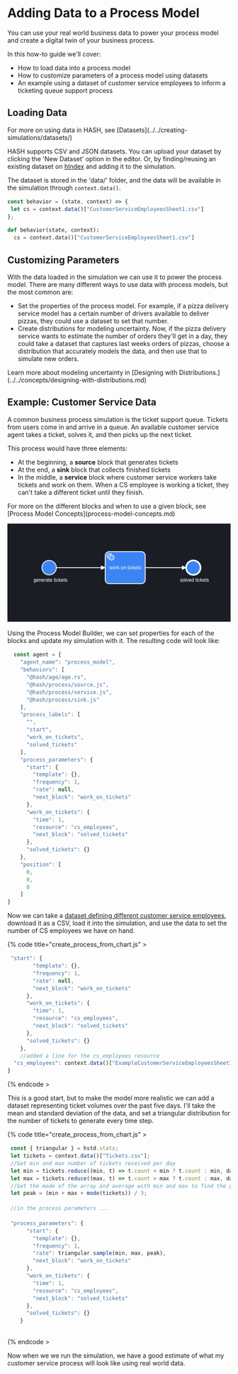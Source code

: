 # Adding Data to a Process Model

You can use your real world business data to power your process model and create a digital twin of your business process.

In this how-to guide we'll cover:

* How to load data into a process model
* How to customize parameters of a process model using datasets
* An example using a dataset of customer service employees to inform a ticketing queue support process

## Loading Data

<Hint style="info">
For more on using data in HASH, see [Datasets](../../creating-simulations/datasets/)
</Hint>

HASH supports CSV and JSON datasets. You can upload your dataset by clicking the 'New Dataset' option in the editor. Or, by finding/reusing an existing dataset on [hIndex](https://hash.ai/index) and adding it to the simulation.

The dataset is stored in the 'data/' folder, and the data will be available in the simulation through `context.data()`.

<Tabs>
<Tab title="JavaScript" >

```javascript
const behavior = (state, context) => {
 let cs = context.data()["CustomerServiceEmployeesSheet1.csv"]
};

```
</Tab>

<Tab title="Python" >

```python
def behavior(state, context):
  cs = context.data()["CustomerServiceEmployeesSheet1.csv"]
```
</Tab>
</Tabs>

## Customizing Parameters

With the data loaded in the simulation we can use it to power the process model.  There are many different ways to use data with process models, but the most common are:

* Set the properties of the process model. For example, if a pizza delivery service model has a certain number of drivers available to deliver pizzas, they could use a dataset to set that number.
* Create distributions for modeling uncertainty. Now, if the pizza delivery service wants to estimate the number of orders they'll get in a day, they could take a dataset that captures last weeks orders of pizzas, choose a distribution that accurately models the data, and then use that to simulate new orders. 

<Hint style="info">
Learn more about modeling uncertainty in [Designing with Distributions.](../../concepts/designing-with-distributions.md)
</Hint>

## Example: Customer Service Data

A common business process simulation is the ticket support queue. Tickets from users come in and arrive in a queue. An available customer service agent takes a ticket, solves it, and then picks up the next ticket.

This process would have three elements:

* At the beginning, a **source** block that generates tickets
* At the end, a **sink** block that collects finished tickets
* In the middle, a **service** block where customer service workers take tickets and work on them. When a CS employee is working a ticket, they can't take a different ticket until they finish.

<Hint style="info">
For more on the different blocks and when to use a given block, see [Process Model Concepts](process-model-concepts.md)
</Hint>

![A simple customer service process model](../../.gitbook/assets/image%20%2848%29.png)

Using the Process Model Builder, we can set properties for each of the blocks and update my simulation with it. The resulting code will look like:

```javascript
  const agent = {
    "agent_name": "process_model",
    "behaviors": [
      "@hash/age/age.rs",
      "@hash/process/source.js",
      "@hash/process/service.js",
      "@hash/process/sink.js"
    ],
    "process_labels": [
      "",
      "start",
      "work_on_tickets",
      "solved_tickets"
    ],
    "process_parameters": {
      "start": {
        "template": {},
        "frequency": 1,
        "rate": null,
        "next_block": "work_on_tickets"
      },
      "work_on_tickets": {
        "time": 1,
        "resource": "cs_employees",
        "next_block": "solved_tickets"
      },
      "solved_tickets": {}
    },
    "position": [
      0,
      0,
      0
    ]
}
```

Now we can take a [dataset defining different customer service employees](https://docs.google.com/spreadsheets/d/1dFSnjdBqbovplPwWo7DI77AX8rXWOmVQi1dW8c0l1-k/edit?usp=sharing), download it as a CSV, load it into the simulation, and use the data to set the number of CS employees we have on hand.

{% code title="create\_process\_from\_chart.js" >
```javascript
 "start": {
        "template": {},
        "frequency": 1,
        "rate": null,
        "next_block": "work_on_tickets"
      },
      "work_on_tickets": {
        "time": 1,
        "resource": "cs_employees",
        "next_block": "solved_tickets"
      },
      "solved_tickets": {}
    },  
    //added a line for the cs_employees resource
  "cs_employees": context.data()["ExampleCustomerServiceEmployeesSheet1.csv"].length
}
```
{% endcode >

This is a good start, but to make the model more realistic we can add a dataset representing ticket volumes over the past five days. I'll take the mean and standard deviation of the data, and set a triangular distribution for the number of tickets to generate every time step.

{% code title="create\_process\_from\_chart.js" >
```javascript
 const { triangular } = hstd.stats;
 let tickets = context.data()["Tickets.csv"];
 //Get min and max number of tickets received per day
 let min = tickets.reduce((min, t) => t.count < min ? t.count : min, data[0].count);
 let max = tickets.reduce((max, t) => t.count > max ? t.count : max, data[0].count);
 //Get the mode of the array and average with min and max to find the peak
 let peak = (min + max + mode(tickets)) / 3;
 
 //in the process parameters ...
 
 "process_parameters": {
      "start": {
        "template": {},
        "frequency": 1,
        "rate": triangular.sample(min, max, peak),
        "next_block": "work_on_tickets"
      },
      "work_on_tickets": {
        "time": 1,
        "resource": "cs_employees",
        "next_block": "solved_tickets"
      },
      "solved_tickets": {}
    }
 
```
{% endcode >

Now when we we run the simulation, we have a good estimate of what my customer service process will look like using real world data.





